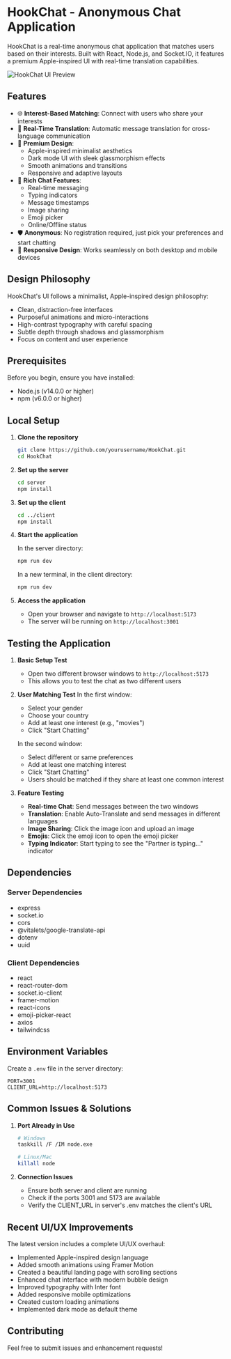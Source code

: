 # HookChat - Anonymous Chat Application

HookChat is a real-time anonymous chat application that matches users based on their interests. Built with React, Node.js, and Socket.IO, it features a premium Apple-inspired UI with real-time translation capabilities.

![HookChat UI Preview](https://user-images.githubusercontent.com/your-id/hookchat-preview.png)

## Features

- 🌐 **Interest-Based Matching**: Connect with users who share your interests
- 🔄 **Real-Time Translation**: Automatic message translation for cross-language communication
- 🎨 **Premium Design**: 
  - Apple-inspired minimalist aesthetics
  - Dark mode UI with sleek glassmorphism effects
  - Smooth animations and transitions
  - Responsive and adaptive layouts
- 💬 **Rich Chat Features**:
  - Real-time messaging
  - Typing indicators
  - Message timestamps
  - Image sharing
  - Emoji picker
  - Online/Offline status
- 🛡️ **Anonymous**: No registration required, just pick your preferences and start chatting
- 📱 **Responsive Design**: Works seamlessly on both desktop and mobile devices

## Design Philosophy

HookChat's UI follows a minimalist, Apple-inspired design philosophy:
- Clean, distraction-free interfaces
- Purposeful animations and micro-interactions
- High-contrast typography with careful spacing
- Subtle depth through shadows and glassmorphism
- Focus on content and user experience

## Prerequisites

Before you begin, ensure you have installed:
- Node.js (v14.0.0 or higher)
- npm (v6.0.0 or higher)

## Local Setup

1. **Clone the repository**
   ```bash
   git clone https://github.com/yourusername/HookChat.git
   cd HookChat
   ```

2. **Set up the server**
   ```bash
   cd server
   npm install
   ```

3. **Set up the client**
   ```bash
   cd ../client
   npm install
   ```

4. **Start the application**

   In the server directory:
   ```bash
   npm run dev
   ```

   In a new terminal, in the client directory:
   ```bash
   npm run dev
   ```

5. **Access the application**
   - Open your browser and navigate to `http://localhost:5173`
   - The server will be running on `http://localhost:3001`

## Testing the Application

1. **Basic Setup Test**
   - Open two different browser windows to `http://localhost:5173`
   - This allows you to test the chat as two different users

2. **User Matching Test**
   In the first window:
   - Select your gender
   - Choose your country
   - Add at least one interest (e.g., "movies")
   - Click "Start Chatting"

   In the second window:
   - Select different or same preferences
   - Add at least one matching interest
   - Click "Start Chatting"
   - Users should be matched if they share at least one common interest

3. **Feature Testing**
   - **Real-time Chat**: Send messages between the two windows
   - **Translation**: Enable Auto-Translate and send messages in different languages
   - **Image Sharing**: Click the image icon and upload an image
   - **Emojis**: Click the emoji icon to open the emoji picker
   - **Typing Indicator**: Start typing to see the "Partner is typing..." indicator

## Dependencies

### Server Dependencies
- express
- socket.io
- cors
- @vitalets/google-translate-api
- dotenv
- uuid

### Client Dependencies
- react
- react-router-dom
- socket.io-client
- framer-motion
- react-icons
- emoji-picker-react
- axios
- tailwindcss

## Environment Variables

Create a `.env` file in the server directory:
```env
PORT=3001
CLIENT_URL=http://localhost:5173
```

## Common Issues & Solutions

1. **Port Already in Use**
   ```bash
   # Windows
   taskkill /F /IM node.exe
   
   # Linux/Mac
   killall node
   ```

2. **Connection Issues**
   - Ensure both server and client are running
   - Check if the ports 3001 and 5173 are available
   - Verify the CLIENT_URL in server's .env matches the client's URL

## Recent UI/UX Improvements

The latest version includes a complete UI/UX overhaul:
- Implemented Apple-inspired design language
- Added smooth animations using Framer Motion
- Created a beautiful landing page with scrolling sections
- Enhanced chat interface with modern bubble design
- Improved typography with Inter font
- Added responsive mobile optimizations
- Created custom loading animations
- Implemented dark mode as default theme

## Contributing

Feel free to submit issues and enhancement requests! 